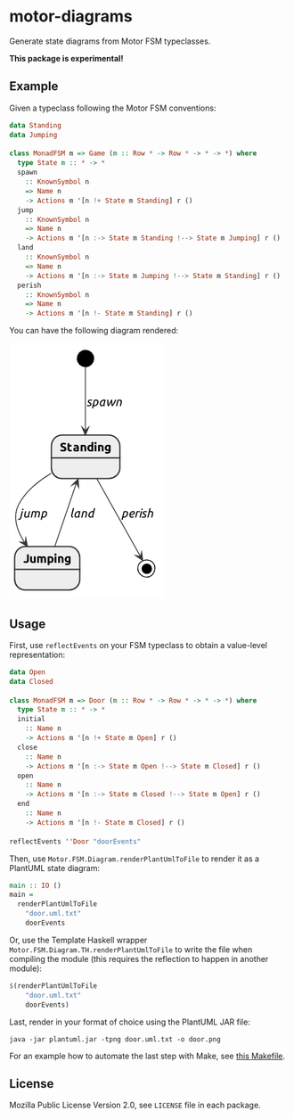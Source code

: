 # motor-diagrams

Generate state diagrams from Motor FSM typeclasses.

**This package is experimental!**

## Example

Given a typeclass following the Motor FSM conventions:

``` haskell
data Standing
data Jumping

class MonadFSM m => Game (m :: Row * -> Row * -> * -> *) where
  type State m :: * -> *
  spawn
    :: KnownSymbol n
    => Name n
    -> Actions m '[n !+ State m Standing] r ()
  jump
    :: KnownSymbol n
    => Name n
    -> Actions m '[n :-> State m Standing !--> State m Jumping] r ()
  land
    :: KnownSymbol n
    => Name n
    -> Actions m '[n :-> State m Jumping !--> State m Standing] r ()
  perish
    :: KnownSymbol n
    => Name n
    -> Actions m '[n !- State m Standing] r ()
```

You can have the following diagram rendered:

![Game state diagram](diagrams/game.png)

## Usage

First, use `reflectEvents` on your FSM typeclass to obtain a
value-level representation:

``` haskell
data Open
data Closed

class MonadFSM m => Door (m :: Row * -> Row * -> * -> *) where
  type State m :: * -> *
  initial
    :: Name n
    -> Actions m '[n !+ State m Open] r ()
  close
    :: Name n
    -> Actions m '[n :-> State m Open !--> State m Closed] r ()
  open
    :: Name n
    -> Actions m '[n :-> State m Closed !--> State m Open] r ()
  end
    :: Name n
    -> Actions m '[n !- State m Closed] r ()

reflectEvents ''Door "doorEvents"
```

Then, use `Motor.FSM.Diagram.renderPlantUmlToFile` to render it
as a PlantUML state diagram:

``` haskell
main :: IO ()
main =
  renderPlantUmlToFile
    "door.uml.txt"
    doorEvents
```

Or, use the Template Haskell wrapper
`Motor.FSM.Diagram.TH.renderPlantUmlToFile` to write the file when
compiling the module (this requires the reflection to happen in another
module):

``` haskell
$(renderPlantUmlToFile
    "door.uml.txt"
    doorEvents)
```

Last, render in your format of choice using the PlantUML JAR file:

``` shell
java -jar plantuml.jar -tpng door.uml.txt -o door.png
```

For an example how to automate the last step with Make, see [this
Makefile](Makefile).

## License

Mozilla Public License Version 2.0, see `LICENSE` file in each
package.
